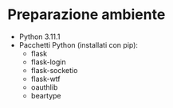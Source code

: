 # Preparazione ambiente

- Python 3.11.1
- Pacchetti Python (installati con pip):
  - flask
  - flask-login
  - flask-socketio
  - flask-wtf
  - oauthlib
  - beartype
